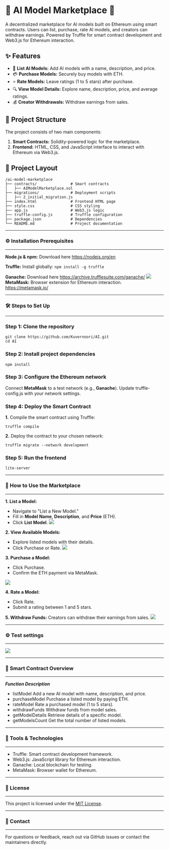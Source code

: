 # 🛒 AI Model Marketplace 🚀

A decentralized marketplace for AI models built on Ethereum using smart contracts. Users can list, purchase, rate AI models, and creators can withdraw earnings. Powered by Truffle for smart contract development and Web3.js for Ethereum interaction.

## ✨ Features

- 📝 **List AI Models:** Add AI models with a name, description, and price.
- 💳 **Purchase Models:** Securely buy models with ETH.
- ⭐️ **Rate Models:** Leave ratings (1 to 5 stars) after purchase.
- 🔍 **View Model Details:** Explore name, description, price, and average ratings.
- 💰 **Creator Withdrawals:** Withdraw earnings from sales.

## 📂 Project Structure

The project consists of two main components:

1. **Smart Contracts:** Solidity-powered logic for the marketplace.
2. **Frontend:** HTML, CSS, and JavaScript interface to interact with Ethereum via Web3.js.

## 📁 Project Layout

```plaintext
/ai-model-marketplace
├── contracts/               # Smart contracts
│   ├── AIModelMarketplace.sol
├── migrations/              # Deployment scripts
│   ├── 2_initial_migration.js
├── index.html               # Frontend HTML page
├── style.css                # CSS styling
├── app.js                   # Web3.js logic
├── truffle-config.js        # Truffle configuration
├── package.json             # Dependencies
└── README.md                # Project documentation
```
---
### ⚙️ Installation Prerequisites
---
**Node.js & npm:** 
Download here https://nodejs.org/en

**Truffle:** Install globally:
```npm install -g truffle```

**Ganache:** 
Download here https://archive.trufflesuite.com/ganache/
![](ganache.jpg)
**MetaMask:**
Browser extension for Ethereum interaction.
https://metamask.io/

---
### 🛠️ Steps to Set Up
---
### Step 1: Clone the repository
```
git clone https://github.com/Kuvernoori/AI.git
cd AI
```
### Step 2: Install project dependencies
```
npm install
```
### Step 3: Configure the Ethereum network
Connect **MetaMask** to a test network (e.g., **Ganache**).
Update truffle-config.js with your network settings.

### Step 4: Deploy the Smart Contract
**1.** Compile the smart contract using Truffle:
```
truffle compile
```
**2.** Deploy the contract to your chosen network:
```
truffle migrate --network development
```
### Step 5: Run the frontend
```
lite-server
```

---
### 🌟 How to Use the Marketplace
---
**1. List a Model:**
- Navigate to "List a New Model."
- Fill in **Model Name**, **Description**, and **Price** (ETH).
- Click **List Model**.
![](market.png)

**2. View Available Models:**
- Explore listed models with their details.
- Click Purchase or Rate.
![](models.jpg)

**3. Purchase a Model:**
- Click Purchase.
- Confirm the ETH payment via MetaMask.

![](metamask.png)

**4. Rate a Model:**
- Click Rate.
- Submit a rating between 1 and 5 stars.

**5. Withdraw Funds:**
Creators can withdraw their earnings from sales.
![](marketplace.png)

---
### ⚙️ Test settings
---
![](settings.png)

---
### 📜 Smart Contract Overview
---
***Function	Description***
- listModel	Add a new AI model with name, description, and price.
- purchaseModel	Purchase a listed model by paying ETH.
- rateModel	Rate a purchased model (1 to 5 stars).
- withdrawFunds	Withdraw funds from model sales.
- getModelDetails	Retrieve details of a specific model.
- getModelsCount Get the total number of listed models.

--- 
### 🧰 Tools & Technologies
---
- Truffle: Smart contract development framework.
- Web3.js: JavaScript library for Ethereum interaction.
- Ganache: Local blockchain for testing.
- MetaMask: Browser wallet for Ethereum.

---
### 📄 License
---
This project is licensed under the [MIT License](https://opensource.org/licenses/MIT).

---
### 📧 Contact
---
For questions or feedback, reach out via GitHub issues or contact the maintainers directly.
